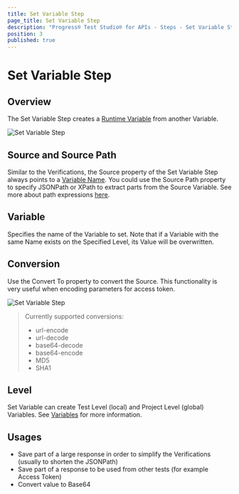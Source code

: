 ```yaml
---
title: Set Variable Step
page_title: Set Variable Step
description: "Progress® Test Studio® for APIs - Steps - Set Variable Step"
position: 3
published: true
---
```


# Set Variable Step

## Overview

The Set Variable Step creates a <a href="/features/variables">Runtime Variable</a> from another Variable. 


![Set Variable Step][1]


## Source and Source Path

Similar to the Verifications, the Source property of the Set Variable Step always points to a <a href="/features/variables">Variable Name</a>.
 You could use the Source Path property to specify JSONPath or XPath to extract parts from the Source Variable. See more about path expressions [here](/features/source-path-expressions).



## Variable

Specifies the name of the Variable to set. Note that if a Variable with the same Name exists on the Specified Level, its Value will be overwritten.



## Conversion

Use the Convert To property to convert the Source. This functionality is very useful when encoding parameters for access token.

![Set Variable Step][2]

> Currently supported conversions:
> 
> * url-encode
> * url-decode
> * base64-decode
> * base64-encode
> * MD5
> * SHA1
 



## Level

Set Variable can create Test Level (local) and Project Level (global) Variables. See <a href="/features/variables">Variables</a> for more information.



## Usages

* Save part of a large response in order to simplify the Verifications (usually to shorten the JSONPath)
* Save part of a response to be used from other tests (for example Access Token)
* Convert value to Base64



[1]: /img/features/steps/set-variable.png
[2]: /img/features/steps/set-variable-transformations.png



